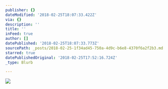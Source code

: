 ```yaml
---
publisher: {}
dateModified: '2018-02-25T18:07:33.422Z'
via: {}
description: ''
title: ''
inFeed: true
author: []
datePublished: '2018-02-25T18:07:33.773Z'
sourcePath: _posts/2018-02-25-1f34ad45-750a-4d9c-b6e8-4370f6a2f2b3.md
starred: true
datePublishedOriginal: '2018-02-25T17:52:16.724Z'
_type: Blurb

---
```

![](https://the-grid-user-content.s3-us-west-2.amazonaws.com/43c94934-25ef-4e4f-984b-8e518707c73e.jpg)